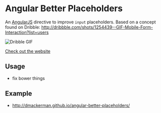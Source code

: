 # Angular Better Placeholders

An [AngularJS](http://angularjs.org/) directive to improve `input` placeholders. Based on a concept found on Dribble:
http://dribbble.com/shots/1254439--GIF-Mobile-Form-Interaction?list=users

![Dribble GIF](http://dribbble.s3.amazonaws.com/users/6410/screenshots/1254439/form-animation-_gif_.gif)

[Check out the website](http://dmackerman.github.io/angular-better-placeholders/#/)


## Usage

- fix bower things

## Example
- http://dmackerman.github.io/angular-better-placeholders/

